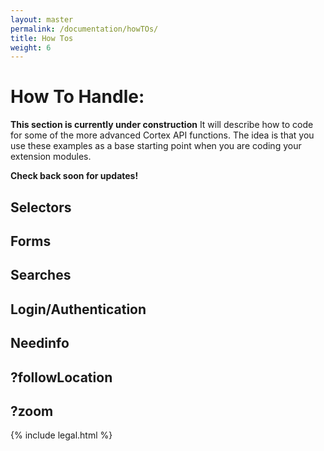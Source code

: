 ```yaml
---
layout: master
permalink: /documentation/howTOs/
title: How Tos
weight: 6
---
```

How To Handle:
====================
**This section is currently under construction** 
It will describe how to code for some of the more advanced Cortex API functions.
The idea is that you use these examples as a base starting point when you are coding your extension modules.

**Check back soon for updates!**

Selectors
---------------------

Forms
---------------------

Searches
---------------------

Login/Authentication
---------------------

Needinfo
---------------------

?followLocation
---------------------

?zoom
---------------------

{% include legal.html %}
